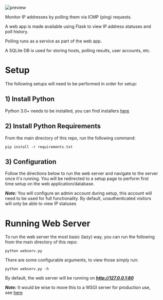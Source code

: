 ![preview](https://github.com/mistergates/ipmon/tree/master/webapp/static/images/ipmon.PNG)

Monitor IP addresses by polling them via ICMP (ping) requests.

A web app is made available using Flask to view IP address statuses and poll history.

Polling runs as a service as part of the web app.

A SQLite DB is used for storing hosts, polling results, user accounts, etc.



# Setup
The following setups will need to be performed in order for setup:

## 1) Install Python
Python 3.0+ needs to be installed, you can find installers [here](https://www.python.org/downloads/)


## 2) Install Python Requirements
From the main directory of this repo, run the following command:

```
pip install -r requirements.txt
```

## 3) Configuration
Follow the directions below to run the web server and navigate to the server once it's running. You will be redirected to a setup page to perform first time setup on the web application/database.

***Note:*** You will configure an admin account during setup, this account will need to be used for full functionality. By default, unauthenticated visitors will only be able to view IP statuses

# Running Web Server
To run the web server the most basic (lazy) way, you can run the following from the main directory of this repo:
```
python webserv.py
```

There are some configurable arguments, to view those simply run:
```
python webserv.py -h
```

By default, the web server will be running on ***http://127.0.0.1:80***



***Note:*** It would be wise to move this to a WSGI server for production use, see [here](https://flask.palletsprojects.com/en/1.1.x/deploying/)
